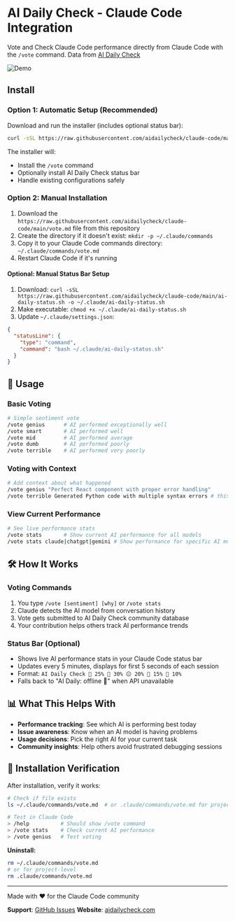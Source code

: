 # AI Daily Check - Claude Code Integration

Vote and Check Claude Code performance directly from Claude Code with the `/vote` command. Data from [AI Daily Check](https://aidailycheck.com)

![Demo](demo.gif) 

## Install

### Option 1: Automatic Setup (Recommended)

Download and run the installer (includes optional status bar):
```bash
curl -sSL https://raw.githubusercontent.com/aidailycheck/claude-code/main/install.sh | bash
```

The installer will:
- Install the `/vote` command
- Optionally install AI Daily Check status bar
- Handle existing configurations safely

### Option 2: Manual Installation
1. Download the `https://raw.githubusercontent.com/aidailycheck/claude-code/main/vote.md` file from this repository
2. Create the directory if it doesn't exist: `mkdir -p ~/.claude/commands`
3. Copy it to your Claude Code commands directory:  `~/.claude/commands/vote.md`
4. Restart Claude Code if it's running

#### Optional: Manual Status Bar Setup
1. Download: `curl -sSL https://raw.githubusercontent.com/aidailycheck/claude-code/main/ai-daily-status.sh -o ~/.claude/ai-daily-status.sh`
2. Make executable: `chmod +x ~/.claude/ai-daily-status.sh`
3. Update `~/.claude/settings.json`:
```json
{
  "statusLine": {
    "type": "command", 
    "command": "bash ~/.claude/ai-daily-status.sh"
  }
}
```

## 📖 Usage

### Basic Voting
```bash
# Simple sentiment vote
/vote genius      # AI performed exceptionally well
/vote smart       # AI performed well  
/vote mid         # AI performed average
/vote dumb        # AI performed poorly
/vote terrible    # AI performed very poorly
```

### Voting with Context
```bash
# Add context about what happened
/vote genius "Perfect React component with proper error handling"
/vote terrible Generated Python code with multiple syntax errors # this works even without double quotes
```

### View Current Performance
```bash
# See live performance stats
/vote stats       # Show current AI performance for all models
/vote stats claude|chatgpt|gemini # Show performance for specific AI model
```

## 🛠 How It Works

### Voting Commands
1. You type `/vote [sentiment] [why]` or `/vote stats`
2. Claude detects the AI model from conversation history  
3. Vote gets submitted to AI Daily Check community database
4. Your contribution helps others track AI performance trends

### Status Bar (Optional)
- Shows live AI performance stats in your Claude Code status bar
- Updates every 5 minutes, displays for first 5 seconds of each session
- Format: `AI Daily Check 🤯 25% 🧠 30% 😐 20% 🤔 15% 🤦 10%`
- Falls back to "AI Daily: offline 🔌" when API unavailable

## 📊 What This Helps With

- **Performance tracking**: See which AI is performing best today
- **Issue awareness**: Know when an AI model is having problems  
- **Usage decisions**: Pick the right AI for your current task
- **Community insights**: Help others avoid frustrated debugging sessions

## 🔧 Installation Verification

After installation, verify it works:
```bash
# Check if file exists
ls ~/.claude/commands/vote.md  # or .claude/commands/vote.md for project

# Test in Claude Code
> /help          # Should show /vote command
> /vote stats    # Check current AI performance
> /vote genius   # Test voting
```

**Uninstall:**
```bash
rm ~/.claude/commands/vote.md
# or for project-level
rm .claude/commands/vote.md
```

---

Made with ❤️ for the Claude Code community

**Support**: [GitHub Issues](https://github.com/aidailycheck/claude-code/issues)
**Website**: [aidailycheck.com](https://aidailycheck.com)
